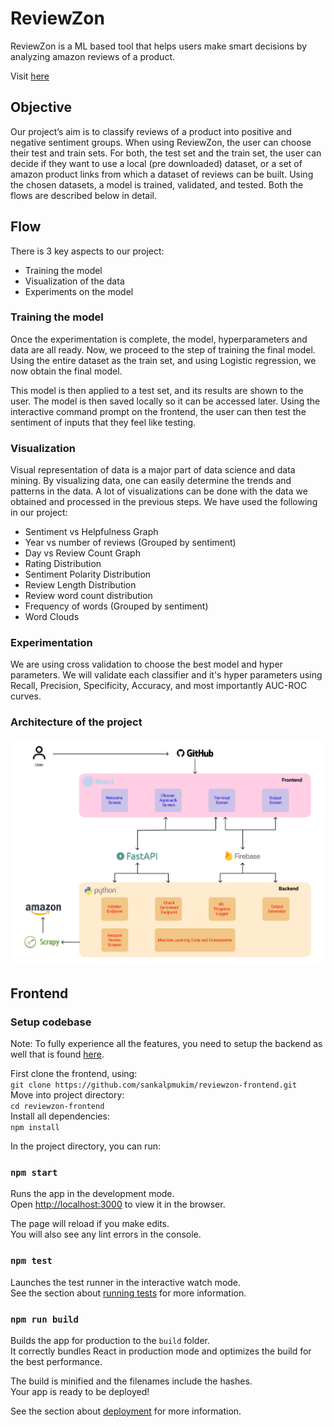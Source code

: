 
# ReviewZon
ReviewZon is a ML based tool that helps users make smart decisions by analyzing amazon reviews of a product. 

Visit [here](https://sankalpmukim.github.io/reviewzon-frontend)

## Objective
Our project’s aim is to classify reviews of a product into positive and negative sentiment groups. When using ReviewZon, the user can choose their test and train sets. For both, the test set and the train set, the user can decide if they want to use a local (pre downloaded) dataset, or a set of amazon product links from which a dataset of reviews can be built. Using the chosen datasets, a model is trained, validated, and tested. Both the flows are described below in detail.

## Flow
There is 3 key aspects to our project:
 - Training the model
 - Visualization of the data
 - Experiments on the model

### Training the model
Once the experimentation is complete, the model, hyperparameters and data are all ready.
Now, we proceed to the step of training the final model. Using the entire dataset as the
train set, and using Logistic regression, we now obtain the final model.

This model is then applied to a test set, and its results are shown to the user. The model is
then saved locally so it can be accessed later. Using the interactive command prompt on
the frontend, the user can then test the sentiment of inputs that they feel like testing.

### Visualization
Visual representation of data is a major part of data science and data mining. 
By visualizing data, one can easily determine the trends and patterns in the data. 
A lot of visualizations can be done with the data we obtained and processed in the previous steps.
We have used the following in our project:
 - Sentiment vs Helpfulness Graph
 - Year vs number of reviews (Grouped by sentiment)
 - Day vs Review Count Graph
 - Rating Distribution
 - Sentiment Polarity Distribution
 - Review Length Distribution
 - Review word count distribution
 - Frequency of words (Grouped by sentiment)
 - Word Clouds

### Experimentation
We are using cross validation to choose the best model and hyper parameters.
We will validate each classifier and it's hyper parameters using Recall, Precision, Specificity, Accuracy, and most importantly AUC-ROC curves.

### Architecture of the project
![image](https://github.com/z404/reviewzon-backend/blob/0c3eeef20847aa8e34ad570411c2a85ae730a76e/assets/architecture.png)

## Frontend

### Setup codebase
Note: To fully experience all the features, you need to setup the backend as well that is found [here](https://github.com/z404/reviewzon-backend).

First clone the frontend, using:\
`git clone https://github.com/sankalpmukim/reviewzon-frontend.git`\
Move into project directory:\
`cd reviewzon-frontend`\
Install all dependencies:\
`npm install`

In the project directory, you can run:

### `npm start`

Runs the app in the development mode.\
Open [http://localhost:3000](http://localhost:3000) to view it in the browser.

The page will reload if you make edits.\
You will also see any lint errors in the console.

### `npm test`

Launches the test runner in the interactive watch mode.\
See the section about [running tests](https://facebook.github.io/create-react-app/docs/running-tests) for more information.

### `npm run build`

Builds the app for production to the `build` folder.\
It correctly bundles React in production mode and optimizes the build for the best performance.

The build is minified and the filenames include the hashes.\
Your app is ready to be deployed!

See the section about [deployment](https://facebook.github.io/create-react-app/docs/deployment) for more information.
